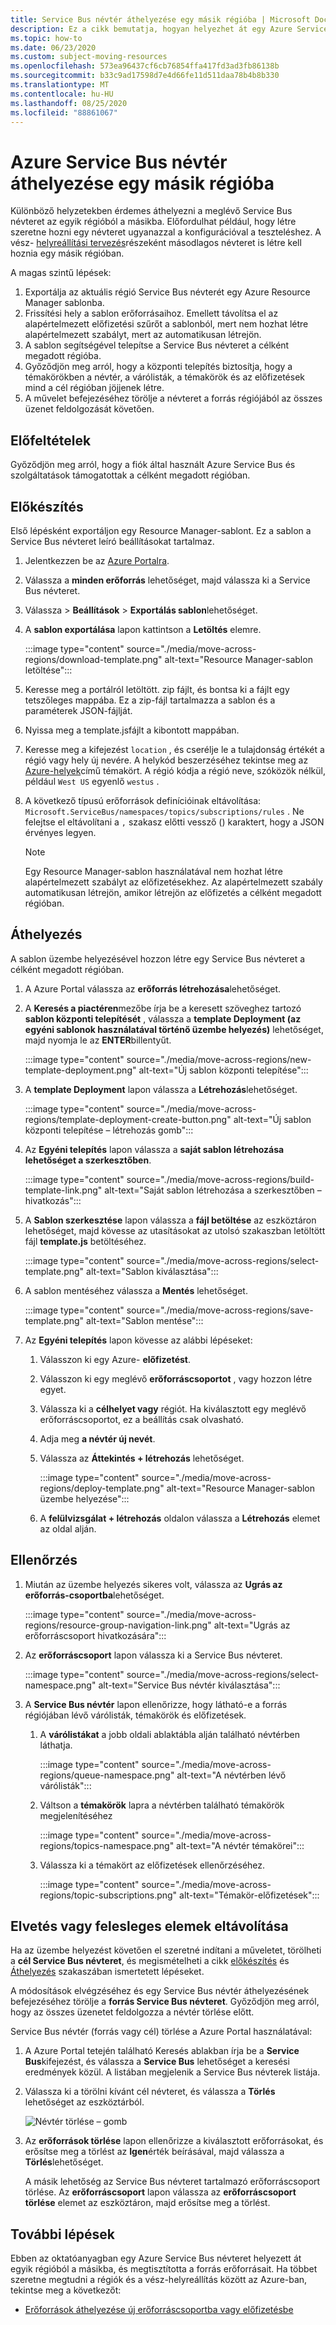 ```yaml
---
title: Service Bus névtér áthelyezése egy másik régióba | Microsoft Docs
description: Ez a cikk bemutatja, hogyan helyezhet át egy Azure Service Bus névteret az aktuális régióból egy másik régióba.
ms.topic: how-to
ms.date: 06/23/2020
ms.custom: subject-moving-resources
ms.openlocfilehash: 573ea96437cf6cb76854ffa417fd3ad3fb86138b
ms.sourcegitcommit: b33c9ad17598d7e4d66fe11d511daa78b4b8b330
ms.translationtype: MT
ms.contentlocale: hu-HU
ms.lasthandoff: 08/25/2020
ms.locfileid: "88861067"
---
```

# <a name="move-an-azure-service-bus-namespace-to-another-region"></a>Azure Service Bus névtér áthelyezése egy másik régióba
Különböző helyzetekben érdemes áthelyezni a meglévő Service Bus névteret az egyik régióból a másikba. Előfordulhat például, hogy létre szeretne hozni egy névteret ugyanazzal a konfigurációval a teszteléshez. A vész- [helyreállítási tervezés](service-bus-geo-dr.md)részeként másodlagos névteret is létre kell hoznia egy másik régióban.

A magas szintű lépések:

1. Exportálja az aktuális régió Service Bus névterét egy Azure Resource Manager sablonba. 
1. Frissítési hely a sablon erőforrásaihoz. Emellett távolítsa el az alapértelmezett előfizetési szűrőt a sablonból, mert nem hozhat létre alapértelmezett szabályt, mert az automatikusan létrejön. 
1. A sablon segítségével telepítse a Service Bus névteret a célként megadott régióba. 
1. Győződjön meg arról, hogy a központi telepítés biztosítja, hogy a témakörökben a névtér, a várólisták, a témakörök és az előfizetések mind a cél régióban jöjjenek létre. 
1. A művelet befejezéséhez törölje a névteret a forrás régiójából az összes üzenet feldolgozását követően. 

## <a name="prerequisites"></a>Előfeltételek
Győződjön meg arról, hogy a fiók által használt Azure Service Bus és szolgáltatások támogatottak a célként megadott régióban.
 
## <a name="prepare"></a>Előkészítés
Első lépésként exportáljon egy Resource Manager-sablont. Ez a sablon a Service Bus névteret leíró beállításokat tartalmaz.

1. Jelentkezzen be az [Azure Portalra](https://portal.azure.com).
2. Válassza a **minden erőforrás** lehetőséget, majd válassza ki a Service Bus névteret.
3. Válassza > **Beállítások**  >  **Exportálás sablon**lehetőséget.
4. A **sablon exportálása** lapon kattintson a **Letöltés** elemre.

    :::image type="content" source="./media/move-across-regions/download-template.png" alt-text="Resource Manager-sablon letöltése":::
5. Keresse meg a portálról letöltött. zip fájlt, és bontsa ki a fájlt egy tetszőleges mappába. Ez a zip-fájl tartalmazza a sablon és a paraméterek JSON-fájlját. 
1. Nyissa meg a template.jsfájlt a kibontott mappában. 
1. Keresse meg a kifejezést `location` , és cserélje le a tulajdonság értékét a régió vagy hely új nevére. A helykód beszerzéséhez tekintse meg az [Azure-helyek](https://azure.microsoft.com/global-infrastructure/locations/)című témakört. A régió kódja a régió neve, szóközök nélkül, például `West US` egyenlő `westus` .
1. A következő típusú erőforrások definícióinak eltávolítása: `Microsoft.ServiceBus/namespaces/topics/subscriptions/rules` . Ne felejtse el eltávolítani a `,` szakasz előtti vessző () karaktert, hogy a JSON érvényes legyen.  

    > [!NOTE]
    > Egy Resource Manager-sablon használatával nem hozhat létre alapértelmezett szabályt az előfizetésekhez. Az alapértelmezett szabály automatikusan létrejön, amikor létrejön az előfizetés a célként megadott régióban. 

## <a name="move"></a>Áthelyezés
A sablon üzembe helyezésével hozzon létre egy Service Bus névteret a célként megadott régióban. 

1. A Azure Portal válassza az **erőforrás létrehozása**lehetőséget.
2. A **Keresés a piactéren**mezőbe írja be a keresett szöveghez tartozó **sablon központi telepítését** , válassza a **template Deployment (az egyéni sablonok használatával történő üzembe helyezés)** lehetőséget, majd nyomja le az **ENTER**billentyűt.

    :::image type="content" source="./media/move-across-regions/new-template-deployment.png" alt-text="Új sablon központi telepítése":::    
1. A **template Deployment** lapon válassza a **Létrehozás**lehetőséget.

    :::image type="content" source="./media/move-across-regions/template-deployment-create-button.png" alt-text="Új sablon központi telepítése – létrehozás gomb":::        
1. Az **Egyéni telepítés** lapon válassza a **saját sablon létrehozása lehetőséget a szerkesztőben**.

    :::image type="content" source="./media/move-across-regions/build-template-link.png" alt-text="Saját sablon létrehozása a szerkesztőben – hivatkozás":::            
1. A **Sablon szerkesztése** lapon válassza a **fájl betöltése** az eszköztáron lehetőséget, majd kövesse az utasításokat az utolsó szakaszban letöltött fájl **template.js** betöltéséhez.

    :::image type="content" source="./media/move-across-regions/select-template.png" alt-text="Sablon kiválasztása":::                
1. A sablon mentéséhez válassza a **Mentés** lehetőséget. 

    :::image type="content" source="./media/move-across-regions/save-template.png" alt-text="Sablon mentése":::                    
1. Az **Egyéni telepítés** lapon kövesse az alábbi lépéseket: 
    1. Válasszon ki egy Azure- **előfizetést**. 
    2. Válasszon ki egy meglévő **erőforráscsoportot** , vagy hozzon létre egyet. 
    3. Válassza ki a **célhelyet vagy** régiót. Ha kiválasztott egy meglévő erőforráscsoportot, ez a beállítás csak olvasható. 
    4. Adja meg **a névtér új nevét**.
    1. Válassza az **Áttekintés + létrehozás** lehetőséget. 

        :::image type="content" source="./media/move-across-regions/deploy-template.png" alt-text="Resource Manager-sablon üzembe helyezése":::
    1. A **felülvizsgálat + létrehozás** oldalon válassza a **Létrehozás** elemet az oldal alján. 
    
## <a name="verify"></a>Ellenőrzés
1. Miután az üzembe helyezés sikeres volt, válassza az **Ugrás az erőforrás-csoportba**lehetőséget.

    :::image type="content" source="./media/move-across-regions/resource-group-navigation-link.png" alt-text="Ugrás az erőforráscsoport hivatkozására":::    
1. Az **erőforráscsoport** lapon válassza ki a Service Bus névteret. 

    :::image type="content" source="./media/move-across-regions/select-namespace.png" alt-text="Service Bus névtér kiválasztása":::    
1. A **Service Bus névtér** lapon ellenőrizze, hogy látható-e a forrás régiójában lévő várólisták, témakörök és előfizetések. 
    1. A **várólistákat** a jobb oldali ablaktábla alján található névtérben láthatja.         
    
        :::image type="content" source="./media/move-across-regions/queue-namespace.png" alt-text="A névtérben lévő várólisták":::
    2. Váltson a **témakörök** lapra a névtérben található témakörök megjelenítéséhez
    
        :::image type="content" source="./media/move-across-regions/topics-namespace.png" alt-text="A névtér témakörei":::
    3. Válassza ki a témakört az előfizetések ellenőrzéséhez. 

        :::image type="content" source="./media/move-across-regions/topic-subscriptions.png" alt-text="Témakör-előfizetések":::      
    
    

## <a name="discard-or-clean-up"></a>Elvetés vagy felesleges elemek eltávolítása
Ha az üzembe helyezést követően el szeretné indítani a műveletet, törölheti a **cél Service Bus névteret**, és megismételheti a cikk [előkészítés](#prepare) és [Áthelyezés](#move) szakaszában ismertetett lépéseket.

A módosítások elvégzéséhez és egy Service Bus névtér áthelyezésének befejezéséhez törölje a **forrás Service Bus névteret**. Győződjön meg arról, hogy az összes üzenetet feldolgozza a névtér törlése előtt. 

Service Bus névtér (forrás vagy cél) törlése a Azure Portal használatával:

1. A Azure Portal tetején található Keresés ablakban írja be a **Service Bus**kifejezést, és válassza a **Service Bus** lehetőséget a keresési eredmények közül. A listában megjelenik a Service Bus névterek listája.
2. Válassza ki a törölni kívánt cél névteret, és válassza a **Törlés** lehetőséget az eszköztárból. 

    ![Névtér törlése – gomb](./media/move-across-regions/delete-namespace-button.png)
3. Az **erőforrások törlése** lapon ellenőrizze a kiválasztott erőforrásokat, és erősítse meg a törlést az **Igen**érték beírásával, majd válassza a **Törlés**lehetőséget. 

    A másik lehetőség az Service Bus névteret tartalmazó erőforráscsoport törlése. Az **erőforráscsoport** lapon válassza az **erőforráscsoport törlése** elemet az eszköztáron, majd erősítse meg a törlést. 

## <a name="next-steps"></a>További lépések

Ebben az oktatóanyagban egy Azure Service Bus névteret helyezett át egyik régióból a másikba, és megtisztította a forrás erőforrásait.  Ha többet szeretne megtudni a régiók és a vész-helyreállítás között az Azure-ban, tekintse meg a következőt:

- [Erőforrások áthelyezése új erőforráscsoportba vagy előfizetésbe](../azure-resource-manager/management/move-resource-group-and-subscription.md)
